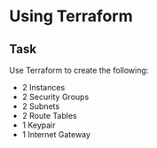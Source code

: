 # Using Terraform
## Task
Use Terraform to create the following:
- 2 Instances
- 2 Security Groups
- 2 Subnets
- 2 Route Tables
- 1 Keypair
- 1 Internet Gateway
